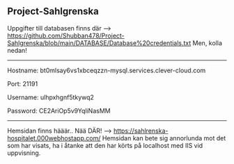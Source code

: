 ## Project-Sahlgrenska
 
Uppgifter till databasen finns där --> https://github.com/Shubban478/Project-Sahlgrenska/blob/main/DATABASE/Database%20credentials.txt
Men, kolla nedan!

-- --
Hostname: bt0mlsay6vs1xbceqzzn-mysql.services.clever-cloud.com
 
Port:     21191
 
Username: ulhpxhgnf5tkywq2
 
Password: CE2AriOp5v9YqliNasMM
-- --
 
Hemsidan finns hääär.. Nää DÄR! --> https://sahlrenska-hospitalet.000webhostapp.com/
Hemsidan kan bete sig annorlunda mot det som har visats, ha i åtanke att den har körts på localhost med IIS vid uppvisning.
